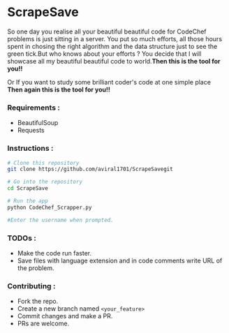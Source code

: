 # ScrapeSave

So one day you realise all your beautiful beautiful code for CodeChef problems is just sitting in a server. You put so much efforts, all those hours spent in chosing the right algorithm and the data structure just to see the green tick.But who knows about your efforts ? You decide that I will showcase all my beautiful beautiful code to world.<b>Then this is the tool for you!! </b>

Or If you want to study some brilliant coder's code at one simple place <b>Then again this is the tool for you!! </b>

### Requirements :
+ BeautifulSoup
+ Requests

### Instructions :

```bash
# Clone this repository
git clone https://github.com/aviral1701/ScrapeSavegit

# Go into the repository
cd ScrapeSave

# Run the app
python CodeChef_Scrapper.py

#Enter the username when prompted.

```

### TODOs :
+ Make the code run faster.
+ Save files with language extension and in code comments write URL of the problem.

### Contributing :
+ Fork the repo.
+ Create a new branch named `<your_feature>`
+ Commit changes and make a PR.
+ PRs are welcome.
